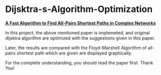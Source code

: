 # Dijsktra-s-Algorithm-Optimization
[**A Fast Algorithm to Find All-Pairs Shortest Paths in Complex Networks**](sciencedirect.com/science/article/pii/S1877050912001810)

In this project, the above mentioned paper is implemeted,
and original dijsktra algorithm are optimized with the suggestions given in this paper.

Later, the results are compared with the Floyd-Marshell Algorithm of all-pairs shortest path
which are given are displayed graphically.

For the complete understanding, you should read the paper first. Thank You!
